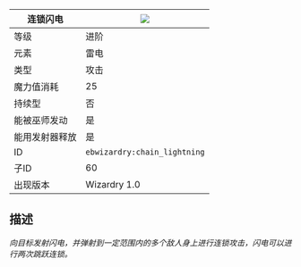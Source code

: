| 连锁闪电 |![](https://github.com/Electroblob77/Wizardry/blob/1.12.2/src/main/resources/assets/ebwizardry/textures/spells/chain_lightning.png)|
|---|---|
| 等级 | 进阶 |
| 元素 | 雷电 |
| 类型 | 攻击 |
| 魔力值消耗 | 25 |
| 持续型 | 否 |
| 能被巫师发动 | 是 |
| 能用发射器释放 | 是 |
| ID | `ebwizardry:chain_lightning` |
| 子ID | 60 |
| 出现版本 | Wizardry 1.0 |
## 描述
_向目标发射闪电，并弹射到一定范围内的多个敌人身上进行连锁攻击，闪电可以进行两次跳跃连锁。_
